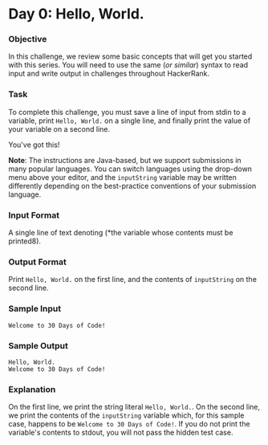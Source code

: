 # Day 0: Hello, World.

### Objective
In this challenge, we review some basic concepts that will get you started with this series. You will need to use the same (*or similar*) syntax to read input and write output in challenges throughout HackerRank.

### Task
To complete this challenge, you must save a line of input from stdin to a variable, print `Hello, World.` on a single line, and finally print the value of your variable on a second line.

You've got this!

**Note**: The instructions are Java-based, but we support submissions in many popular languages. You can switch languages using the drop-down menu above your editor, and the `inputString` variable may be written differently depending on the best-practice conventions of your submission language.

### Input Format
A single line of text denoting (*the variable whose contents must be printed8).

### Output Format
Print `Hello, World.` on the first line, and the contents of `inputString` on the second line.

### Sample Input
```
Welcome to 30 Days of Code!
```

### Sample Output
```
Hello, World. 
Welcome to 30 Days of Code!
```

### Explanation
On the first line, we print the string literal `Hello, World.`. On the second line, we print the contents of the `inputString` variable which, for this sample case, happens to be `Welcome to 30 Days of Code!`. If you do not print the variable's contents to stdout, you will not pass the hidden test case.